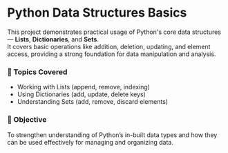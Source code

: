 # Python Data Structures Basics

This project demonstrates practical usage of Python's core data structures — **Lists**, **Dictionaries**, and **Sets**.  
It covers basic operations like addition, deletion, updating, and element access, providing a strong foundation for data manipulation and analysis.

### 🔹 Topics Covered
- Working with Lists (append, remove, indexing)
- Using Dictionaries (add, update, delete keys)
- Understanding Sets (add, remove, discard elements)

### 🧠 Objective
To strengthen understanding of Python’s in-built data types and how they can be used effectively for managing and organizing data.
